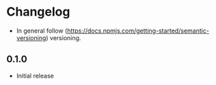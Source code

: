 # Changelog

* In general follow (https://docs.npmjs.com/getting-started/semantic-versioning) versioning.

## <next>

## 0.1.0
* Initial release
